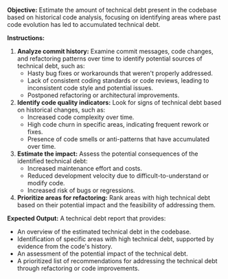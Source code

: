 **Objective:** Estimate the amount of technical debt present in the codebase based on historical code analysis, focusing on identifying areas where past code evolution has led to accumulated technical debt.

**Instructions:** 

1. **Analyze commit history:**  Examine commit messages, code changes, and refactoring patterns over time to identify potential sources of technical debt, such as:
    -  Hasty bug fixes or workarounds that weren't properly addressed.
    -  Lack of consistent coding standards or code reviews, leading to inconsistent code style and potential issues.
    -  Postponed refactoring or architectural improvements. 
2. **Identify code quality indicators:** Look for signs of technical debt based on historical changes, such as:
    -  Increased code complexity over time.
    -  High code churn in specific areas, indicating frequent rework or fixes.
    -  Presence of code smells or anti-patterns that have accumulated over time.
3. **Estimate the impact:**  Assess the potential consequences of the identified technical debt:
    -  Increased maintenance effort and costs. 
    -  Reduced development velocity due to difficult-to-understand or modify code.
    - Increased risk of bugs or regressions.
4. **Prioritize areas for refactoring:**  Rank areas with high technical debt based on their potential impact and the feasibility of addressing them. 

**Expected Output:** A technical debt report that provides:

- An overview of the estimated technical debt in the codebase.
- Identification of specific areas with high technical debt, supported by evidence from the code's history.
-  An assessment of the potential impact of the technical debt.
-  A prioritized list of recommendations for addressing the technical debt through refactoring or code improvements.

